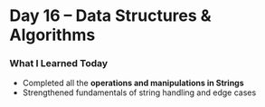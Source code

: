 # Day 16 – Data Structures & Algorithms  

###  What I Learned Today  
- Completed all the **operations and manipulations in Strings**  
- Strengthened fundamentals of string handling and edge cases  




